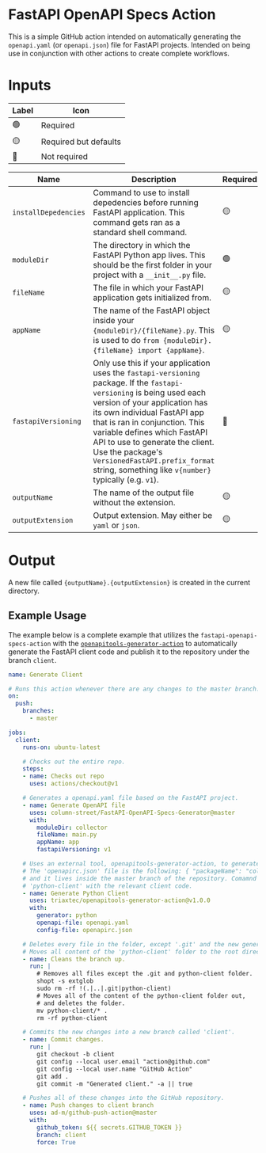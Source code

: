 # FastAPI OpenAPI Specs Action

This is a simple GitHub action intended on automatically generating the `openapi.yaml` (or `openapi.json`) file for FastAPI projects. Intended on being use in conjunction with other actions to create complete workflows.

# Inputs

| Label | Icon |
|-|-|
| 🟢 | Required |
| 🟡 | Required but defaults |
| 🔴 | Not required |

| Name | Description | Required | Default |
|-|-|-|-|
| `installDepedencies` | Command to use to install depedencies before running FastAPI application. This command gets ran as a standard shell command. | 🟡 | `pip install -r requirements.txt` |
| `moduleDir` | The directory in which the FastAPI Python app lives. This should be the first folder in your project with a `__init__.py` file. | 🟢 |  |
| `fileName` | The file in which your FastAPI application gets initialized from. | 🟡 | `main.py` |
| `appName` | The name of the FastAPI object inside your `{moduleDir}/{fileName}.py`. This is used to do `from {moduleDir}.{fileName} import {appName}`. | 🟡 | `app` |
| `fastapiVersioning` | Only use this if your application uses the `fastapi-versioning` package.  If the `fastapi-versioning` is being used each version of your application has its own individual FastAPI app that is ran in conjunction. This variable defines which FastAPI API to use to generate the client. Use the package's `VersionedFastAPI.prefix_format` string,  something like `v{number}` typically (e.g. `v1`). | 🔴 | `None` |
| `outputName` | The name of the output file without the extension. | 🟡 | `openapi` |
| `outputExtension` | Output extension. May either be `yaml` or `json`. | 🟡 | `yaml` |

# Output

A new file called `{outputName}.{outputExtension}` is created in the current directory. 

## Example Usage

The example below is a complete example that utilizes the `fastapi-openapi-specs-action` with the [`openapitools-generator-action`](https://github.com/triaxtec/openapitools-generator-action) to automatically generate the FastAPI client code and publish it to the repository under the branch `client`.

```yaml
name: Generate Client

# Runs this action whenever there are any changes to the master branch.
on:
  push:
    branches:
      - master

jobs:
  client:
    runs-on: ubuntu-latest

    # Checks out the entire repo.
    steps:
    - name: Checks out repo
      uses: actions/checkout@v1

    # Generates a openapi.yaml file based on the FastAPI project.
    - name: Generate OpenAPI file
      uses: column-street/FastAPI-OpenAPI-Specs-Generator@master
      with:
        moduleDir: collector
        fileName: main.py
        appName: app
        fastapiVersioning: v1

    # Uses an external tool, openapitools-generator-action, to generate the client code.
    # The 'openapirc.json' file is the following: { "packageName": "collector", "projectName": "collector" }
    # and it lives inside the master branch of the repository. Comamnd outputs a new folder called 
    # 'python-client' with the relevant client code.
    - name: Generate Python Client
      uses: triaxtec/openapitools-generator-action@v1.0.0
      with:
        generator: python
        openapi-file: openapi.yaml
        config-file: openapirc.json

    # Deletes every file in the folder, except '.git' and the new generated 'python-client' folder.
    # Moves all content of the 'python-client' folder to the root directory.
    - name: Cleans the branch up.
      run: |
        # Removes all files except the .git and python-client folder.
        shopt -s extglob
        sudo rm -rf !(.|..|.git|python-client)
        # Moves all of the content of the python-client folder out, 
        # and deletes the folder.
        mv python-client/* .
        rm -rf python-client

    # Commits the new changes into a new branch called 'client'.
    - name: Commit changes.
      run: |
        git checkout -b client
        git config --local user.email "action@github.com"
        git config --local user.name "GitHub Action"
        git add .
        git commit -m "Generated client." -a || true 

    # Pushes all of these changes into the GitHub repository.
    - name: Push changes to client branch
      uses: ad-m/github-push-action@master
      with:
        github_token: ${{ secrets.GITHUB_TOKEN }}
        branch: client
        force: True
```
